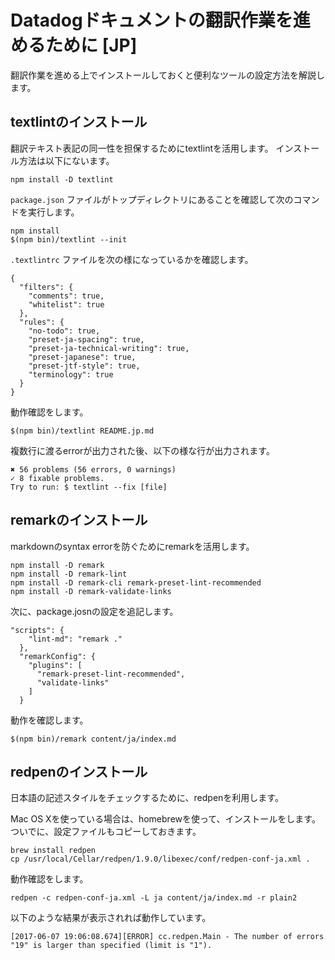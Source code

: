 # Datadogドキュメントの翻訳作業を進めるために [JP]

翻訳作業を進める上でインストールしておくと便利なツールの設定方法を解説します。

## textlintのインストール

翻訳テキスト表記の同一性を担保するためにtextlintを活用します。
インストール方法は以下にないます。

```
npm install -D textlint
```

<!-- @suppress InvalidSymbol -->
`package.json` ファイルがトップディレクトリにあることを確認して次のコマンドを実行します。

```
npm install
$(npm bin)/textlint --init
```

<!-- @suppress InvalidSymbol -->
`.textlintrc` ファイルを次の様になっているかを確認します。

```
{
  "filters": {
    "comments": true,
    "whitelist": true
  },
  "rules": {
    "no-todo": true,
    "preset-ja-spacing": true,
    "preset-ja-technical-writing": true,
    "preset-japanese": true,
    "preset-jtf-style": true,
    "terminology": true
  }
}
```

動作確認をします。

```
$(npm bin)/textlint README.jp.md
```

複数行に渡るerrorが出力された後、以下の様な行が出力されます。

```
✖ 56 problems (56 errors, 0 warnings)
✓ 8 fixable problems.
Try to run: $ textlint --fix [file]
```

## remarkのインストール

markdownのsyntax errorを防ぐためにremarkを活用します。

```
npm install -D remark
npm install -D remark-lint
npm install -D remark-cli remark-preset-lint-recommended
npm install -D remark-validate-links
```

<!-- @suppress InvalidSymbol -->
次に、package.josnの設定を追記します。

```
"scripts": {
    "lint-md": "remark ."
  },
  "remarkConfig": {
    "plugins": [
      "remark-preset-lint-recommended",
      "validate-links"
    ]
  }
```

動作を確認します。

```
$(npm bin)/remark content/ja/index.md
```

## redpenのインストール

日本語の記述スタイルをチェックするために、redpenを利用します。

Mac OS Xを使っている場合は、homebrewを使って、インストールをします。
ついでに、設定ファイルもコピーしておきます。

```
brew install redpen
cp /usr/local/Cellar/redpen/1.9.0/libexec/conf/redpen-conf-ja.xml .
```

動作確認をします。

```
redpen -c redpen-conf-ja.xml -L ja content/ja/index.md -r plain2
```

以下のような結果が表示されれば動作しています。

```
[2017-06-07 19:06:08.674][ERROR] cc.redpen.Main - The number of errors "19" is larger than specified (limit is "1").
```
